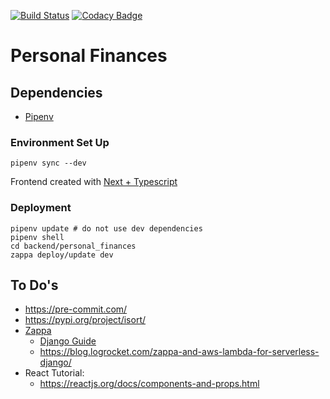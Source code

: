 [![Build Status](https://travis-ci.com/taciogt/personal-finances.svg?branch=main)](https://travis-ci.com/taciogt/personal-finances)
[![Codacy Badge](https://api.codacy.com/project/badge/Grade/9579b1aedb26409bb41b22bd317514f8)](https://app.codacy.com/gh/taciogt/personal-finances?utm_source=github.com&utm_medium=referral&utm_content=taciogt/personal-finances&utm_campaign=Badge_Grade)

# Personal Finances

## Dependencies

* [Pipenv](https://pipenv.pypa.io/en/latest/)

### Environment Set Up

```shell
pipenv sync --dev
```

Frontend created with [Next + Typescript](https://github.com/vercel/next.js/tree/master/examples/with-typescript)

### Deployment

```shell
pipenv update # do not use dev dependencies
pipenv shell
cd backend/personal_finances
zappa deploy/update dev
```

## To Do's

*  https://pre-commit.com/
*  https://pypi.org/project/isort/
*  [Zappa](https://github.com/zappa/Zappa)
    *  [Django Guide](https://romandc.com/zappa-django-guide/)
    *  https://blog.logrocket.com/zappa-and-aws-lambda-for-serverless-django/
*  React Tutorial:
    *  https://reactjs.org/docs/components-and-props.html   